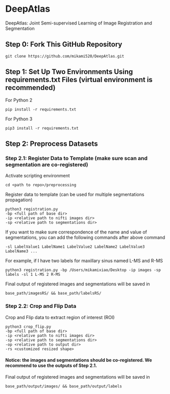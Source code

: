 # DeepAtlas
DeepAtlas: Joint Semi-supervised Learning of Image Registration and Segmentation

## Step 0: Fork This GitHub Repository 
```
git clone https://github.com/mikami520/DeepAtlas.git
```

## Step 1: Set Up Two Environments Using requirements.txt Files (virtual environment is recommended)
For Python 2
```
pip install -r requirements.txt
```
For Python 3
```
pip3 install -r requirements.txt
```

## Step 2: Preprocess Datasets
### Step 2.1: Register Data to Template (make sure scan and segmentation are co-registered)
Activate scripting environment
```
cd <path to repo>/preprocessing
```
Register data to template (can be used for multiple segmentations propagation)
```
python3 registration.py 
-bp <full path of base dir> 
-ip <relative path to nifti images dir> 
-sp <relative path to segmentations dir> 
```
If you want to make sure correspondence of the name and value of segmentations, you can add the following commands after above command
```
-sl LabelValue1 LabelName1 LabelValue2 LabelName2 LabelValue3 LabelName3 ...
```
For example, if I have two labels for maxillary sinus named L-MS and R-MS
```
python3 registration.py -bp /Users/mikamixiao/Desktop -ip images -sp labels -sl 1 L-MS 2 R-MS
```
Final output of registered images and segmentations will be saved in 
```
base_path/imagesRS/ && base_path/labelsRS/
```
### Step 2.2: Crop and Flip Data
Crop and Flip data to extract region of interest (ROI)
```
python3 crop_flip.py 
-bp <full path of base dir> 
-ip <relative path to nifti images dir> 
-sp <relative path to segmentations dir> 
-op <relative path to output dir> 
-rs <customized resized shape>
```
#### Notice: the images and segmentations should be co-registered. We recommend to use the outputs of Step 2.1.
Final output of registered images and segmentations will be saved in
```
base_path/output/images/ && base_path/output/labels
```
